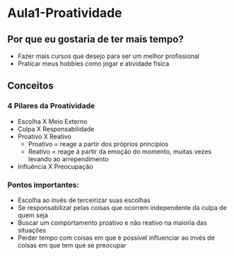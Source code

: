 # Aula1-Proatividade

## Por que eu gostaria de ter mais tempo?

- Fazer mais cursos que desejo para ser um melhor profissional
- Praticar meus hobbies como jogar e atividade física

## Conceitos

### 4 Pilares da Proatividade

- Escolha X Meio Externo
- Culpa X Responsabilidade
- Proativo X Reativo
	- Proativo = reage a partir dos próprios princípios
	- Reativo = reage à partir da emoção do momento, muitas vezes levando ao arrependimento
- Influência X Preocupação

### Pontos importantes:

- Escolha ao invés de terceirizar suas escolhas
- Se responsabilizar pelas coisas que ocorrem independente da culpa de quem seja
- Buscar um comportamento proativo e não reativo na maioria das situações
- Perder tempo com coisas em que é possível influenciar ao invés de coisas em que tem que se preocupar
<!--stackedit_data:
eyJoaXN0b3J5IjpbLTE5MjYxNDkwODldfQ==
-->